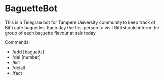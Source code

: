 # BaguetteBot
This is a Telegram bot for Tampere University community to keep track of Bitti cafe baguettes.
Each day the first person to visit Bitti should inform the group of each baguette flavour at sale today.

Commands:
- /add [baguette]
- /del [number]
- /list
- /delall
- /fact

